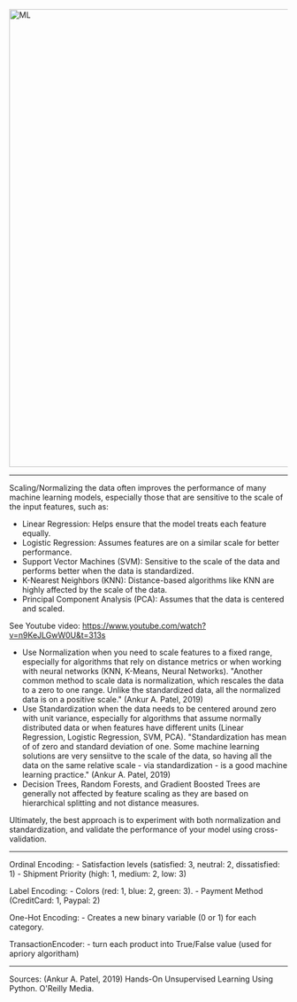 <img width="827" alt="ML" src="https://github.com/user-attachments/assets/f824a831-4ecd-40f5-b8f9-7076ef149982">

----------


Scaling/Normalizing the data often improves the performance of many machine learning models, especially those that are sensitive to the scale of the input features, such as:

- Linear Regression: Helps ensure that the model treats each feature equally.
- Logistic Regression: Assumes features are on a similar scale for better performance.
- Support Vector Machines (SVM): Sensitive to the scale of the data and performs better when the data is standardized.
- K-Nearest Neighbors (KNN): Distance-based algorithms like KNN are highly affected by the scale of the data.
- Principal Component Analysis (PCA): Assumes that the data is centered and scaled.

See Youtube video: https://www.youtube.com/watch?v=n9KeJLGwW0U&t=313s

- Use Normalization when you need to scale features to a fixed range, especially for algorithms that rely on distance metrics or when working with neural networks (KNN, K-Means, Neural Networks). "Another common method to scale data is normalization, which rescales the data to a zero to one range. Unlike the standardized data, all the normalized data is on a positive scale." (Ankur A. Patel, 2019)
- Use Standardization when the data needs to be centered around zero with unit variance, especially for algorithms that assume normally distributed data or when features have different units (Linear Regression, Logistic Regression, SVM, PCA). "Standardization has mean of of zero and standard deviation of one. Some machine learning solutions are very sensiitve to the scale of the data, so having all the data on the same relative scale - via standardization - is a good machine learning practice." (Ankur A. Patel, 2019)
- Decision Trees, Random Forests, and Gradient Boosted Trees are generally not affected by feature scaling as they are based on hierarchical splitting and not distance measures.
 
Ultimately, the best approach is to experiment with both normalization and standardization, and validate the performance of your model using cross-validation.




----------
Ordinal Encoding:
	- Satisfaction levels (satisfied: 3, neutral: 2, dissatisfied: 1)
	- Shipment Priority (high: 1, medium: 2, low: 3)
	
Label Encoding:
	- Colors (red: 1, blue: 2, green: 3).
	- Payment Method (CreditCard: 1, Paypal: 2)	
 
One-Hot Encoding:
	- Creates a new binary variable (0 or 1) for each category.

 TransactionEncoder:
 	- turn each product into True/False value (used for apriory algoritham)



----------
  Sources:
  (Ankur A. Patel, 2019) Hands-On Unsupervised Learning Using Python. O'Reilly Media.
